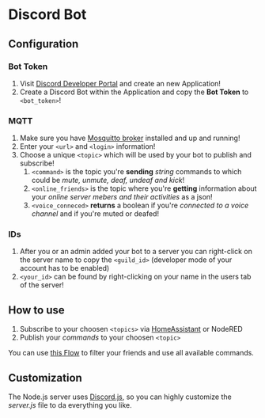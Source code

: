 # Discord Bot

## Configuration

### Bot Token

1. Visit [Discord Developer Portal](https://discord.com/developers/applications) and create an new Application!
2. Create a Discord Bot within the Application and copy the **Bot Token** to `<bot_token>`!

### MQTT

1. Make sure you have [Mosquitto broker](https://github.com/home-assistant/addons/tree/master/mosquitto) installed and up and running!
2. Enter your `<url>` and `<login>` information!
3. Choose a unique `<topic>` which will be used by your bot to publish and subscribe!
    1. `<command>` is the topic you're **sending** *string* commands to which could be *mute, unmute, deaf, undeaf and kick*!
    2. `<online_friends>` is the topic where you're **getting** information about your *online server mebers and their activities* as a json!
    3. `<voice_conneced>` **returns** a boolean if you're *connected to a voice channel* and if you're muted or deafed!

### IDs

1. After you or an admin added your bot to a server you can right-click on the server name to copy the `<guild_id>` (developer mode of your account has to be enabled)
2. `<your_id>` can be found by right-clicking on your name in the users tab of the server!

## How to use

1. Subscribe to your choosen `<topics>` via [HomeAssistant](https://www.home-assistant.io/integrations/sensor.mqtt/) or NodeRED
2. Publish your *commands* to your choosen `<topic>`

You can use [this Flow](https://gist.github.com/kjell5317/530394d028383119e9523e777d2ac1ce) to filter your friends and use all available commands.

## Customization

The Node.js server uses [Discord.js](https://discord.js.org/#/), so you can highly customize the *server.js* file to da everything you like.
